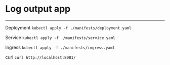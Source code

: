 # Log output app
---

Deployment  ```kubectl apply -f ./manifests/deployment.yaml```

Service  ```kubectl apply -f ./manifests/service.yaml```

Ingress ```kubectl apply -f ./manifests/ingress.yaml```

curl ```curl http://localhost:8081/```

